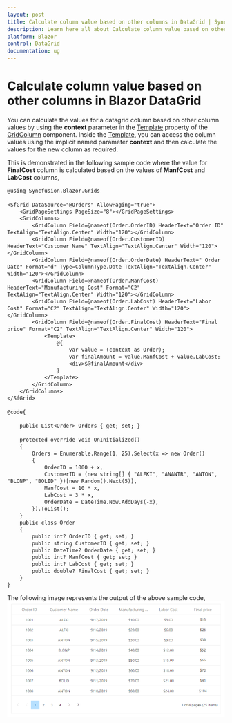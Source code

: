 ```yaml
---
layout: post
title: Calculate column value based on other columns in DataGrid | Syncfusion
description: Learn here all about Calculate column value based on other columns in Syncfusion Blazor DataGrid component and more.
platform: Blazor
control: DataGrid
documentation: ug
---
```


# Calculate column value based on other columns in Blazor DataGrid

You can calculate the values for a datagrid column based on other column values by using the **context** parameter in the [Template](https://help.syncfusion.com/cr/blazor/Syncfusion.Blazor.Grids.GridColumn.html#Syncfusion_Blazor_Grids_GridColumn_Template) property of the [GridColumn](https://help.syncfusion.com/cr/aspnetcore-blazor/Syncfusion.Blazor.Grids.GridColumn.html) component. Inside the [Template](https://help.syncfusion.com/cr/blazor/Syncfusion.Blazor.Grids.GridColumn.html#Syncfusion_Blazor_Grids_GridColumn_Template), you can access the column values using the implicit named parameter **context** and then calculate the values for the new column as required.

This is demonstrated in the following sample code where the value for **FinalCost** column is calculated based on the values of **ManfCost** and **LabCost** columns,

```cshtml
@using Syncfusion.Blazor.Grids

<SfGrid DataSource="@Orders" AllowPaging="true">
    <GridPageSettings PageSize="8"></GridPageSettings>
    <GridColumns>
        <GridColumn Field=@nameof(Order.OrderID) HeaderText="Order ID" TextAlign="TextAlign.Center" Width="120"></GridColumn>
        <GridColumn Field=@nameof(Order.CustomerID) HeaderText="Customer Name" TextAlign="TextAlign.Center" Width="120"></GridColumn>
        <GridColumn Field=@nameof(Order.OrderDate) HeaderText=" Order Date" Format="d" Type=ColumnType.Date TextAlign="TextAlign.Center" Width="120"></GridColumn>
        <GridColumn Field=@nameof(Order.ManfCost) HeaderText="Manufacturing Cost" Format="C2" TextAlign="TextAlign.Center" Width="120"></GridColumn>
        <GridColumn Field=@nameof(Order.LabCost) HeaderText="Labor Cost" Format="C2" TextAlign="TextAlign.Center" Width="120"></GridColumn>
        <GridColumn Field=@nameof(Order.FinalCost) HeaderText="Final price" Format="C2" TextAlign="TextAlign.Center" Width="120">
            <Template>
                @{
                    var value = (context as Order);
                    var finalAmount = value.ManfCost + value.LabCost;
                    <div>$@finalAmount</div>
                }
            </Template>
        </GridColumn>
    </GridColumns>
</SfGrid>

@code{

    public List<Order> Orders { get; set; }

    protected override void OnInitialized()
    {
        Orders = Enumerable.Range(1, 25).Select(x => new Order()
        {
            OrderID = 1000 + x,
            CustomerID = (new string[] { "ALFKI", "ANANTR", "ANTON", "BLONP", "BOLID" })[new Random().Next(5)],
            ManfCost = 10 * x,
            LabCost = 3 * x,
            OrderDate = DateTime.Now.AddDays(-x),
        }).ToList();
    }
    public class Order
    {
        public int? OrderID { get; set; }
        public string CustomerID { get; set; }
        public DateTime? OrderDate { get; set; }
        public int? ManfCost { get; set; }
        public int? LabCost { get; set; }
        public double? FinalCost { get; set; }
    }
}
```

The following image represents the output of the above sample code,
![Column rendered based on other columns](../images/grid-columns-calculated.png)